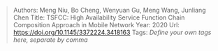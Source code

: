 > Authors: Meng Niu, Bo Cheng, Wenyuan Gu, Meng Wang, Junliang Chen
> Title: TSFCC: High Availability Service Function Chain Composition Approach in Mobile Network
> Year: 2020
> Url: https://doi.org/10.1145/3372224.3418163
> Tags: *Define your own tags here, separate by comma*